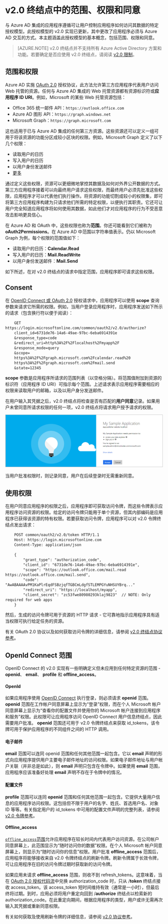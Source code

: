 <properties
	pageTitle="Azure AD v2.0 的范围、权限和同意 | Azure"
	description="介绍 Azure AD v2.0 终结点中的授权，包括范围、权限和同意。"
	services="active-directory"
	documentationCenter=""
	authors="dstrockis"
	manager="mbaldwin"
	editor=""/>

<tags
	ms.service="active-directory"
	ms.date="02/20/2016"
	wacn.date="06/24/2016"/>

# v2.0 终结点中的范围、权限和同意

与 Azure AD 集成的应用程序遵循可让用户控制应用程序如何访问其数据的特定授权模型。此授权模型的 v2.0 实现已更新，其中更改了应用程序必须与 Azure AD 交互的方式。本主题涵盖此授权模型的基本概念，包括范围、权限和同意。

> [AZURE.NOTE]
	v2.0 终结点并不支持所有 Azure Active Directory 方案和功能。若要确定是否应使用 v2.0 终结点，请阅读 [v2.0 限制](/documentation/articles/active-directory-v2-limitations)。

## 范围和权限

Azure AD 实施 [OAuth 2.0](/documentation/articles/active-directory-v2-protocols) 授权协议，此方法允许第三方应用程序代表用户访问 Web 托管的资源。任何与 Azure AD 集成的 Web 托管资源都有资源标识符或**应用程序 ID URI**。例如，Microsoft 的某些 Web 托管资源包括：

- Office 365 统一邮件 API：`https://outlook.office.com`
- Azure AD 图形 API：`https://graph.windows.net`
- Microsoft Graph：`https://graph.microsoft.com`

这也适用于已与 Azure AD 集成的任何第三方资源。这些资源还可以定义一组可用于将该资源的功能分区成较小区块的权限。例如，Microsoft Graph 定义了以下几个权限：

- 读取用户的日历
- 写入用户的日历
- 以用户身份发送邮件
- [更多](https://graph.microsoft.io)

通过定义这些权限，资源可以更细微地掌控其数据及如何对外界公开数据的方式。第三方应用程序接着可以向最终用户请求这些权限，而最终用户必须先批准这些权限，应用程序才可以代表他们执行操作。将资源的功能切割成较小的权限集，即可将第三方应用程序构建为只请求他们所需的特定权限，以便执行其职责。它还可让用户完全知道应用程序将如何使用其数据，如此他们才对应用程序的行为不受恶意攻击影响更具信心。

在 Azure AD 和 OAuth 中，这些权限也称为**范围**。你还可能看到它们被称为 **oAuth2Permissions**。在 Azure AD 中范围以字符串值表示。仍以 Microsoft Graph 为例，每个权限的范围值如下：

- 读取用户的日历：**Calendar.Read**
- 写入用户的日历：**Mail.ReadWrite**
- 以用户身份发送邮件：**Mail.Send**

如下所述，在对 v2.0 终结点的请求中指定范围，应用程序即可请求这些权限。


## Consent

在 [OpenID Connect 或 OAuth 2.0](/documentation/articles/active-directory-v2-protocols) 授权请求中，应用程序可以使用 **scope** 查询参数来请求它所需的权限。例如，当用户登录应用程序时，应用程序发送如下所示的请求（包含换行符以便于阅读）：


		GET https://login.microsoftonline.com/common/oauth2/v2.0/authorize?
		client_id=6731de76-14a6-49ae-97bc-6eba6914391e
		&response_type=code
		&redirect_uri=http%3A%2F%2Flocalhost%2Fmyapp%2F
		&response_mode=query
		&scope=
		https%3A%2F%2Fgraph.microsoft.com%2Fcalendar.read%20
		https%3A%2F%2Fgraph.microsoft.com%2Fmail.send
		&state=12345


**scope** 参数是应用程序所请求的范围列表（以空格分隔）。将范围值附加到资源的标识符（应用程序 ID URI）可指示每个范围。上述请求表示应用程序需要相应的权限来读取用户的邮箱，以及以用户身分发送邮件。

在用户输入其凭据之后，v2.0 终结点将检查是否有匹配的**用户同意**记录。如果用户未曾同意所请求权限的任何一项，v2.0 终结点将请求用户授予请求的权限。

![工作帐户同意屏幕截图](./media/active-directory-v2-flows/work_account_consent.png)

当用户批准权限时，则记录同意，用户在后续登录时无需重新同意。

## 使用权限

在用户同意应用程序的权限之后，应用程序即可获取访问令牌，而这些令牌表示应用程序访问资源的权限。给定的访问令牌只能用于单个资源，但其内部编码是应用程序已获得该资源的特有权限。若要获取访问令牌，应用程序可以对 v2.0 令牌终结点发出请求：


		POST common/oauth2/v2.0/token HTTP/1.1
		Host: https://login.microsoftonline.com
		Content-Type: application/json
		
		{
			"grant_type": "authorization_code",
			"client_id": "6731de76-14a6-49ae-97bc-6eba6914391e",
			"scope": "https://outlook.office.com/mail.read https://outlook.office.com/mail.send",
			"code": "AwABAAAAvPM1KaPlrEqdFSBzjqfTGBCmLdgfSTLEMPGYuNHSUYBrq..."
			"redirect_uri": "https://localhost/myapp",
			"client_secret": "zc53fwe80980293klaj9823"  // NOTE: Only required for web apps
		}


然后，生成的访问令牌可用于资源的 HTTP 请求 - 它可靠地指示应用程序具有适当权限可执行给定任务的资源。

有关 OAuth 2.0 协议以及如何获取访问令牌的详细信息，请参阅 [v2.0 终结点协议参考](/documentation/articles/active-directory-v2-protocols)。

## OpenId Connect 范围

OpenID Connect 的 v2.0 实现有一些明确定义但未应用到任何特定资源的范围 - **openid**、 **email**、 **profile** 和 **offline_access**。

#### OpenId

如果应用程序使用 [OpenID Connect](/documentation/articles/active-directory-v2-protocols#openid-connect-sign-in-flow) 执行登录，则必须请求 **openid** 范围。**openid** 范围在工作帐户同意屏幕上显示为“登录”权限，而在个人 Microsoft 帐户同意屏幕上显示为“查看你的配置文件并使用你的 Microsoft 帐户连接到应用程序和服务”权限。此权限可让应用程序访问 OpenID Connect 用户信息终结点，因此需要用户批准。 **openid** 范围还可用于 v2.0 令牌终结点来获取 id\_tokens，该令牌可用于保护应用程序的不同组件之间的 HTTP 调用。

#### 电子邮件

**email** 范围可以连同 openid 范围和任何其他范围一起包含。它以 **email** 声明的形式向应用程序提供用户主要电子邮件地址的访问权限。如果电子邮件地址与用户帐户关联（并非总是如此），则 **email** 声明只包含在令牌中。如果使用 **email** 范围，应用程序应该准备好处理 **email** 声明不存在于令牌中的情况。

#### 配置文件

**profile** 范围可以连同 **openid** 范围和任何其他范围一起包含。它提供大量用户信息的应用程序访问权限。这包括但不限于用户的名字、姓氏、首选用户名、对象 ID 等等。有关指定用户的 id\_tokens 中可用的配置文件声明的完整列表，请参阅 [v2.0 令牌参考](/documentation/articles/active-directory-v2-tokens)。

#### Offline\_access

[`offline_access`范围](http://openid.net/specs/openid-connect-core-1_0.html#OfflineAccess)允许应用程序在较长时间内代表用户访问资源。在公司帐户同意屏幕上，此范围显示为“随时访问你的数据”权限。在个人 Microsoft 帐户同意屏幕上，则显示为“随时访问你的信息”权限。用户批准 **offline_access** 范围后，应用程序将能够接收来自 v2.0 令牌终结点的刷新令牌。刷新令牌属于长效令牌，可让应用程序在旧的访问令牌过期时获取新的访问令牌。

如果应用未请求 **offline_access** 范围，则收不到 refresh\_tokens。这意味着，当在 [OAuth 2.0 授权代码流](/documentation/articles/active-directory-v2-protocols#oauth2-authorization-code-flow)中兑换 authorization\_code 时，只从 /**token** 终结点接收 access\_token。该 access\_token 短时间维持有效（通常是一小时），但最后终将过期。到时，应用必须将用户重定向回到 /**authorize** 终结点以检索新的 authorization\_code。在此重定向期间，根据应用程序的类型，用户或许无需再次输入其凭据或重新同意权限。

有关如何获取及使用刷新令牌的详细信息，请参阅 [v2.0 协议参考](/documentation/articles/active-directory-v2-protocols)。

<!---HONumber=Mooncake_0418_2016-->